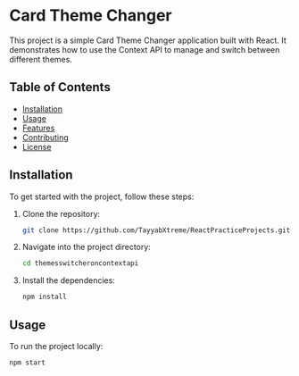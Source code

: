 # Card Theme Changer

This project is a simple Card Theme Changer application built with React. It demonstrates how to use the Context API to manage and switch between different themes.

## Table of Contents

- [Installation](#installation)
- [Usage](#usage)
- [Features](#features)
- [Contributing](#contributing)
- [License](#license)

## Installation

To get started with the project, follow these steps:

1. Clone the repository:
    ```sh
    git clone https://github.com/TayyabXtreme/ReactPracticeProjects.git
    ```
2. Navigate into the project directory:
    ```sh
    cd themesswitcheroncontextapi
    ```
3. Install the dependencies:
    ```sh
    npm install
    ```

## Usage

To run the project locally:

```sh
npm start
